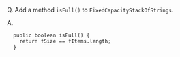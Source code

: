 Q. Add a method `isFull()` to `FixedCapacityStackOfStrings`.

A.
```
  public boolean isFull() {
    return fSize == fItems.length;
  }
```